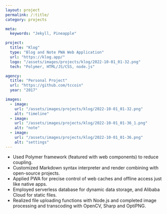 ```yaml
---
layout: project
permalink: /:title/
category: projects

meta:
  keywords: "Jekyll, Pineapple"

project:
  title: "Klog"
  type: "Blog and Note PWA Web Application"
  url: "https://klog.app/"
  logo: "/assets/images/projects/klog/2022-10-01_01-32.png"
  tech: "Polymer, HTML/JS/CSS, node.js"

agency:
  title: "Personal Project"
  url: "https://github.com/tccoin"
  year: "2017"

images:
  - image:
    url: "/assets/images/projects/klog/2022-10-01_01-32.png"
    alt: "timeline"
  - image:
    url: "/assets/images/projects/klog/2022-10-01_01-36_1.png"
    alt: "note"
  - image:
    url: "/assets/images/projects/klog/2022-10-01_01-36.png"
    alt: "settings"
---
```

- Used Polymer framework (featured with web components) to reduce coupling.  
- Customized Markdown syntax interpreter and render combining with open-source projects. 
- Applied PWA for precise control of web caches and offline access just like native apps.   
- Employed serverless database for dynamic data storage, and Alibaba Cloud for static files.  
- Realized file uploading functions with Node.js and completed image processing and transcoding with OpenCV, Sharp and OptiPNG.  
